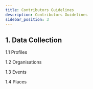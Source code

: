 ```yaml
---
title: Contributors Guidelines
description: Contributors Guidelines
sidebar_position: 3
---
```


<!-- @format -->

<!-- # Contributors Guidelines -->

## 1. Data Collection

1.1 Profiles

1.2 Organisations

1.3 Events

1.4 Places
